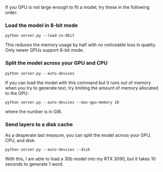 If you GPU is not large enough to fit a model, try these in the following order:

### Load the model in 8-bit mode
`python server.py --load-in-8bit`

This reduces the memory usage by half with no noticeable loss in quality. Only newer GPUs support 8-bit mode.

### Split the model across your GPU and CPU

`python server.py --auto-devices`

If you can load the model with this command but it runs out of memory when you try to generate text, try limiting the amount of memory allocated to the GPU: 

`python server.py --auto-devices --max-gpu-memory 10`

where the number is in GiB.

### Send layers to a disk cache

As a desperate last measure, you can split the model across your GPU, CPU, and disk:

`python server.py --auto-devices --disk`

With this, I am able to load a 30b model into my RTX 3090, but it takes 10 seconds to generate 1 word.